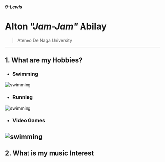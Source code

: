 ##### 9-Lewis
# **Alton *"Jam-Jam"* Abilay**

> Ateneo De Naga University
---

## 1.  What are my Hobbies?
- ###   Swimming
![swimming](https://upload.wikimedia.org/wikipedia/commons/4/4a/Depart4x100.jpg)
- ###   Running
![swimming](https://www.hss.edu/images/socialmedia/running-mechanic-1200x630.jpg)
- ###   Video Games
![swimming](https://media.wired.com/photos/61f48f02d0e55ccbebd52d15/3:2/w_2400,h_1600,c_limit/Gear-Rant-Game-Family-Plans-1334436001.jpg)
---

## 2.  What is my music Interest

